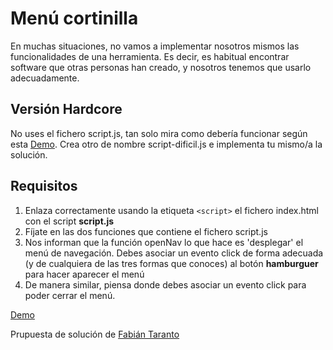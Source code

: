 # Menú cortinilla

En muchas situaciones, no vamos a implementar nosotros mismos las funcionalidades de una herramienta. Es decir, es habitual encontrar software que otras personas han creado, y nosotros tenemos que usarlo adecuadamente.

## Versión Hardcore

No uses el fichero script.js, tan solo mira como debería funcionar según esta [Demo](https://oscarm.tinytake.com/msc/Njg2MTA5NF8xOTUyNDU1Ng). Crea otro de nombre script-dificil.js e implementa tu mismo/a la solución.

## Requisitos

1. Enlaza correctamente usando la etiqueta `<script>` el fichero index.html con el script **script.js**
2. Fíjate en las dos funciones que contiene el fichero script.js
3. Nos informan que la función openNav lo que hace es 'desplegar' el menú de navegación. Debes asociar un evento click de forma adecuada (y de cualquiera de las tres formas que conoces) al botón __hamburguer__ para hacer aparecer el menú
4. De manera similar, piensa donde debes asociar un evento click para poder cerrar el menú.

[Demo](https://oscarm.tinytake.com/msc/Njg2MTA5NF8xOTUyNDU1Ng)

Prupuesta de solución de [Fabián Taranto](https://github.com/fataranto/curtain-menu)
